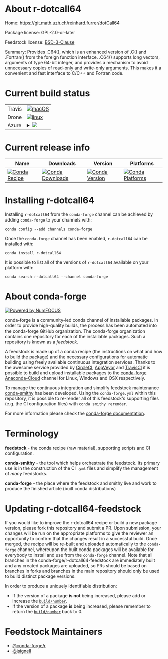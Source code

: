 About r-dotcall64
=================

Home: https://git.math.uzh.ch/reinhard.furrer/dotCall64

Package license: GPL-2.0-or-later

Feedstock license: [BSD-3-Clause](https://github.com/conda-forge/r-dotcall64-feedstock/blob/master/LICENSE.txt)

Summary: Provides .C64(), which is an enhanced version of .C() and .Fortran() from the foreign function interface. .C64() supports long vectors, arguments of type 64-bit integer, and provides a mechanism to avoid unnecessary copies of read-only and write-only arguments. This makes it a convenient and fast interface to C/C++ and Fortran code.

Current build status
====================


<table><tr>
    <td>Travis</td>
    <td>
      <a href="https://travis-ci.com/conda-forge/r-dotcall64-feedstock">
        <img alt="macOS" src="https://img.shields.io/travis/com/conda-forge/r-dotcall64-feedstock/master.svg?label=macOS">
      </a>
    </td>
  </tr><tr>
    <td>Drone</td>
    <td>
      <a href="https://cloud.drone.io/conda-forge/r-dotcall64-feedstock">
        <img alt="linux" src="https://img.shields.io/drone/build/conda-forge/r-dotcall64-feedstock/master.svg?label=Linux">
      </a>
    </td>
  </tr>
    
  <tr>
    <td>Azure</td>
    <td>
      <details>
        <summary>
          <a href="https://dev.azure.com/conda-forge/feedstock-builds/_build/latest?definitionId=1090&branchName=master">
            <img src="https://dev.azure.com/conda-forge/feedstock-builds/_apis/build/status/r-dotcall64-feedstock?branchName=master">
          </a>
        </summary>
        <table>
          <thead><tr><th>Variant</th><th>Status</th></tr></thead>
          <tbody><tr>
              <td>linux_64_r_base3.6</td>
              <td>
                <a href="https://dev.azure.com/conda-forge/feedstock-builds/_build/latest?definitionId=1090&branchName=master">
                  <img src="https://dev.azure.com/conda-forge/feedstock-builds/_apis/build/status/r-dotcall64-feedstock?branchName=master&jobName=linux&configuration=linux_64_r_base3.6" alt="variant">
                </a>
              </td>
            </tr><tr>
              <td>linux_64_r_base4.0</td>
              <td>
                <a href="https://dev.azure.com/conda-forge/feedstock-builds/_build/latest?definitionId=1090&branchName=master">
                  <img src="https://dev.azure.com/conda-forge/feedstock-builds/_apis/build/status/r-dotcall64-feedstock?branchName=master&jobName=linux&configuration=linux_64_r_base4.0" alt="variant">
                </a>
              </td>
            </tr><tr>
              <td>linux_aarch64_r_base3.6</td>
              <td>
                <a href="https://dev.azure.com/conda-forge/feedstock-builds/_build/latest?definitionId=1090&branchName=master">
                  <img src="https://dev.azure.com/conda-forge/feedstock-builds/_apis/build/status/r-dotcall64-feedstock?branchName=master&jobName=linux&configuration=linux_aarch64_r_base3.6" alt="variant">
                </a>
              </td>
            </tr><tr>
              <td>linux_aarch64_r_base4.0</td>
              <td>
                <a href="https://dev.azure.com/conda-forge/feedstock-builds/_build/latest?definitionId=1090&branchName=master">
                  <img src="https://dev.azure.com/conda-forge/feedstock-builds/_apis/build/status/r-dotcall64-feedstock?branchName=master&jobName=linux&configuration=linux_aarch64_r_base4.0" alt="variant">
                </a>
              </td>
            </tr><tr>
              <td>linux_ppc64le_r_base3.6</td>
              <td>
                <a href="https://dev.azure.com/conda-forge/feedstock-builds/_build/latest?definitionId=1090&branchName=master">
                  <img src="https://dev.azure.com/conda-forge/feedstock-builds/_apis/build/status/r-dotcall64-feedstock?branchName=master&jobName=linux&configuration=linux_ppc64le_r_base3.6" alt="variant">
                </a>
              </td>
            </tr><tr>
              <td>linux_ppc64le_r_base4.0</td>
              <td>
                <a href="https://dev.azure.com/conda-forge/feedstock-builds/_build/latest?definitionId=1090&branchName=master">
                  <img src="https://dev.azure.com/conda-forge/feedstock-builds/_apis/build/status/r-dotcall64-feedstock?branchName=master&jobName=linux&configuration=linux_ppc64le_r_base4.0" alt="variant">
                </a>
              </td>
            </tr><tr>
              <td>osx_64_r_base3.6</td>
              <td>
                <a href="https://dev.azure.com/conda-forge/feedstock-builds/_build/latest?definitionId=1090&branchName=master">
                  <img src="https://dev.azure.com/conda-forge/feedstock-builds/_apis/build/status/r-dotcall64-feedstock?branchName=master&jobName=osx&configuration=osx_64_r_base3.6" alt="variant">
                </a>
              </td>
            </tr><tr>
              <td>osx_64_r_base4.0</td>
              <td>
                <a href="https://dev.azure.com/conda-forge/feedstock-builds/_build/latest?definitionId=1090&branchName=master">
                  <img src="https://dev.azure.com/conda-forge/feedstock-builds/_apis/build/status/r-dotcall64-feedstock?branchName=master&jobName=osx&configuration=osx_64_r_base4.0" alt="variant">
                </a>
              </td>
            </tr><tr>
              <td>win_64_r_base3.6</td>
              <td>
                <a href="https://dev.azure.com/conda-forge/feedstock-builds/_build/latest?definitionId=1090&branchName=master">
                  <img src="https://dev.azure.com/conda-forge/feedstock-builds/_apis/build/status/r-dotcall64-feedstock?branchName=master&jobName=win&configuration=win_64_r_base3.6" alt="variant">
                </a>
              </td>
            </tr><tr>
              <td>win_64_r_base4.0</td>
              <td>
                <a href="https://dev.azure.com/conda-forge/feedstock-builds/_build/latest?definitionId=1090&branchName=master">
                  <img src="https://dev.azure.com/conda-forge/feedstock-builds/_apis/build/status/r-dotcall64-feedstock?branchName=master&jobName=win&configuration=win_64_r_base4.0" alt="variant">
                </a>
              </td>
            </tr>
          </tbody>
        </table>
      </details>
    </td>
  </tr>
</table>

Current release info
====================

| Name | Downloads | Version | Platforms |
| --- | --- | --- | --- |
| [![Conda Recipe](https://img.shields.io/badge/recipe-r--dotcall64-green.svg)](https://anaconda.org/conda-forge/r-dotcall64) | [![Conda Downloads](https://img.shields.io/conda/dn/conda-forge/r-dotcall64.svg)](https://anaconda.org/conda-forge/r-dotcall64) | [![Conda Version](https://img.shields.io/conda/vn/conda-forge/r-dotcall64.svg)](https://anaconda.org/conda-forge/r-dotcall64) | [![Conda Platforms](https://img.shields.io/conda/pn/conda-forge/r-dotcall64.svg)](https://anaconda.org/conda-forge/r-dotcall64) |

Installing r-dotcall64
======================

Installing `r-dotcall64` from the `conda-forge` channel can be achieved by adding `conda-forge` to your channels with:

```
conda config --add channels conda-forge
```

Once the `conda-forge` channel has been enabled, `r-dotcall64` can be installed with:

```
conda install r-dotcall64
```

It is possible to list all of the versions of `r-dotcall64` available on your platform with:

```
conda search r-dotcall64 --channel conda-forge
```


About conda-forge
=================

[![Powered by NumFOCUS](https://img.shields.io/badge/powered%20by-NumFOCUS-orange.svg?style=flat&colorA=E1523D&colorB=007D8A)](http://numfocus.org)

conda-forge is a community-led conda channel of installable packages.
In order to provide high-quality builds, the process has been automated into the
conda-forge GitHub organization. The conda-forge organization contains one repository
for each of the installable packages. Such a repository is known as a *feedstock*.

A feedstock is made up of a conda recipe (the instructions on what and how to build
the package) and the necessary configurations for automatic building using freely
available continuous integration services. Thanks to the awesome service provided by
[CircleCI](https://circleci.com/), [AppVeyor](https://www.appveyor.com/)
and [TravisCI](https://travis-ci.com/) it is possible to build and upload installable
packages to the [conda-forge](https://anaconda.org/conda-forge)
[Anaconda-Cloud](https://anaconda.org/) channel for Linux, Windows and OSX respectively.

To manage the continuous integration and simplify feedstock maintenance
[conda-smithy](https://github.com/conda-forge/conda-smithy) has been developed.
Using the ``conda-forge.yml`` within this repository, it is possible to re-render all of
this feedstock's supporting files (e.g. the CI configuration files) with ``conda smithy rerender``.

For more information please check the [conda-forge documentation](https://conda-forge.org/docs/).

Terminology
===========

**feedstock** - the conda recipe (raw material), supporting scripts and CI configuration.

**conda-smithy** - the tool which helps orchestrate the feedstock.
                   Its primary use is in the construction of the CI ``.yml`` files
                   and simplify the management of *many* feedstocks.

**conda-forge** - the place where the feedstock and smithy live and work to
                  produce the finished article (built conda distributions)


Updating r-dotcall64-feedstock
==============================

If you would like to improve the r-dotcall64 recipe or build a new
package version, please fork this repository and submit a PR. Upon submission,
your changes will be run on the appropriate platforms to give the reviewer an
opportunity to confirm that the changes result in a successful build. Once
merged, the recipe will be re-built and uploaded automatically to the
`conda-forge` channel, whereupon the built conda packages will be available for
everybody to install and use from the `conda-forge` channel.
Note that all branches in the conda-forge/r-dotcall64-feedstock are
immediately built and any created packages are uploaded, so PRs should be based
on branches in forks and branches in the main repository should only be used to
build distinct package versions.

In order to produce a uniquely identifiable distribution:
 * If the version of a package **is not** being increased, please add or increase
   the [``build/number``](https://conda.io/docs/user-guide/tasks/build-packages/define-metadata.html#build-number-and-string).
 * If the version of a package **is** being increased, please remember to return
   the [``build/number``](https://conda.io/docs/user-guide/tasks/build-packages/define-metadata.html#build-number-and-string)
   back to 0.

Feedstock Maintainers
=====================

* [@conda-forge/r](https://github.com/conda-forge/r/)
* [@jsignell](https://github.com/jsignell/)

